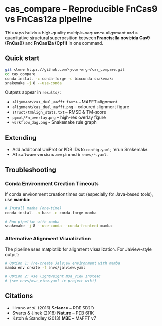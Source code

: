 # cas_compare – Reproducible FnCas9 vs FnCas12a pipeline

This repo builds a high-quality multiple-sequence alignment and a
quantitative structural superposition between **Francisella novicida
Cas9 (FnCas9)** and **FnCas12a (Cpf1)** in one command.

## Quick start

```bash
git clone https://github.com/<your-org>/cas_compare.git
cd cas_compare
conda install -c conda-forge -c bioconda snakemake
snakemake -j 8 --use-conda
```

Outputs appear in `results/`:

* `alignment/cas_dual_mafft.fasta` – MAFFT alignment  
* `alignment/cas_dual_mafft.png` – coloured alignment figure  
* `struct/tmalign_stats.txt` – RMSD & TM-score  
* `pymol/Fn_overlay.png` – high-res overlay figure  
* `workflow_dag.png` – Snakemake rule graph

## Extending

* Add additional UniProt or PDB IDs to `config.yaml`; rerun Snakemake.
* All software versions are pinned in `envs/*.yaml`.

## Troubleshooting

### Conda Environment Creation Timeouts

If conda environment creation times out (especially for Java-based tools), use **mamba**:

```bash
# Install mamba (one-time)
conda install -n base -c conda-forge mamba

# Run pipeline with mamba
snakemake -j 8 --use-conda --conda-frontend mamba
```

### Alternative Alignment Visualization

The pipeline uses matplotlib for alignment visualization. For Jalview-style output:

```bash
# Option 1: Pre-create Jalview environment with mamba
mamba env create -f envs/jalview.yaml

# Option 2: Use lightweight msa_view instead
# (see envs/msa_view.yaml in project wiki)
```

## Citations

* Hirano *et al.* (2016) **Science** – PDB 5B2O
* Swarts & Jinek (2018) **Nature** – PDB 6I1K
* Katoh & Standley (2013) **MBE** – MAFFT v7